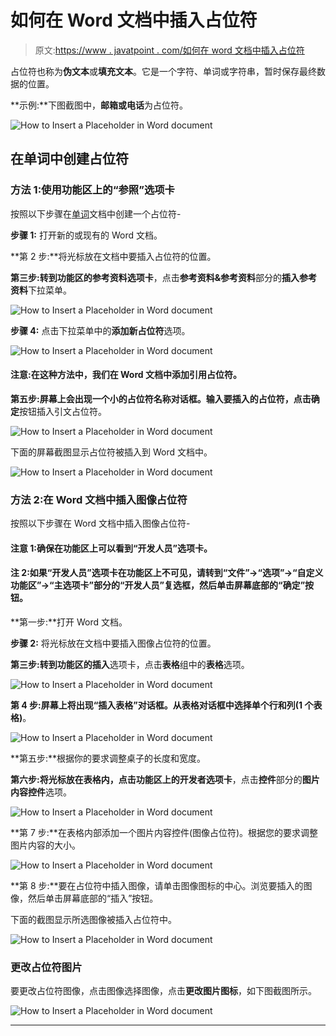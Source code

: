 # 如何在 Word 文档中插入占位符

> 原文:[https://www . javatpoint . com/如何在 word 文档中插入占位符](https://www.javatpoint.com/how-to-insert-a-placeholder-in-word-document)

占位符也称为**伪文本**或**填充文本**。它是一个字符、单词或字符串，暂时保存最终数据的位置。

**示例:**下图截图中，**邮箱或电话**为占位符。

![How to Insert a Placeholder in Word document](img/d103ed73af56990cebd4691341b14bfa.png)

## 在单词中创建占位符

### 方法 1:使用功能区上的“参照”选项卡

按照以下步骤在[单词](https://www.javatpoint.com/ms-word-tutorial)文档中创建一个占位符-

**步骤 1:** 打开新的或现有的 Word 文档。

**第 2 步:**将光标放在文档中要插入占位符的位置。

**第三步:**转到功能区的**参考资料选项卡**，点击**参考资料&参考资料**部分的**插入参考资料**下拉菜单。

![How to Insert a Placeholder in Word document](img/89eb55b06602b0ca4684a1162409f80d.png)

**步骤 4:** 点击下拉菜单中的**添加新占位符**选项。

![How to Insert a Placeholder in Word document](img/b283e11c7ca0b0f419b6d154e7eaba56.png)

#### 注意:在这种方法中，我们在 Word 文档中添加引用占位符。

**第五步:**屏幕上会出现一个小的占位符名称对话框。输入要插入的占位符，点击**确定**按钮插入引文占位符。

![How to Insert a Placeholder in Word document](img/94404e5bca13d6dce73bc8aa16ad62b4.png)

下面的屏幕截图显示占位符被插入到 Word 文档中。

![How to Insert a Placeholder in Word document](img/3ba9f7ebe65f10f602eb9166db06c9ef.png)

### 方法 2:在 Word 文档中插入图像占位符

按照以下步骤在 Word 文档中插入图像占位符-

#### 注意 1:确保在功能区上可以看到“开发人员”选项卡。

#### 注 2:如果“开发人员”选项卡在功能区上不可见，请转到“文件”->“选项”->“自定义功能区”->“主选项卡”部分的“开发人员”复选框，然后单击屏幕底部的“确定”按钮。

**第一步:**打开 Word 文档。

**步骤 2:** 将光标放在文档中要插入图像占位符的位置。

**第三步:**转到功能区的**插入**选项卡，点击**表格**组中的**表格**选项。

![How to Insert a Placeholder in Word document](img/c7bf070fb1869a7add40e1dc2f5f56b7.png)

**第 4 步:**屏幕上将出现“插入表格”对话框。从表格对话框中选择单个**行和列(1 个表格)**。

![How to Insert a Placeholder in Word document](img/e77ec132ad7e80aa972547a278eda622.png)

**第五步:**根据你的要求调整桌子的长度和宽度。

**第六步:**将光标放在表格内，点击功能区上的**开发者选项卡**，点击**控件**部分的**图片内容控件**选项。

![How to Insert a Placeholder in Word document](img/2b8b82166f3021c976abce2166af1194.png)

**第 7 步:**在表格内部添加一个图片内容控件(图像占位符)。根据您的要求调整图片内容的大小。

![How to Insert a Placeholder in Word document](img/6de632f894826d1a02e6028de2cb3306.png)

**第 8 步:**要在占位符中插入图像，请单击图像图标的中心。浏览要插入的图像，然后单击屏幕底部的“插入”按钮。

下面的截图显示所选图像被插入占位符中。

![How to Insert a Placeholder in Word document](img/37a0114ea7d6e42a2d4a3f027799bb83.png)

### 更改占位符图片

要更改占位符图像，点击图像选择图像，点击**更改图片图标**，如下图截图所示。

![How to Insert a Placeholder in Word document](img/656ee41cdbdc137f4a1f4b6aecadd099.png)

* * *